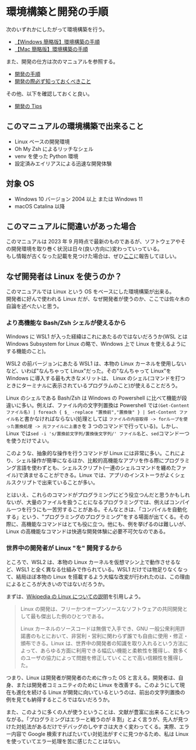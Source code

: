 # 環境構築と開発の手順

次のいずれかにしたがって環境構築を行う。

- [【Windows 簡略版】環境構築の手順](./環境構築の手順/【Windows簡略版】環境構築の手順.md)
- [【Mac 簡略版】環境構築の手順](./環境構築の手順/【Mac簡略版】環境構築の手順.md)

また、開発の仕方は次のマニュアルを参照する。

- [開発の手順](./開発の手順/開発の手順.md)
- [開発の際必ず知っておくべきこと](./開発の手順/開発の際必ず知っておくべきこと.md)

その他、以下を確認しておくと良い。

- [開発の Tips](./開発の手順/開発のTips.md)

## このマニュアルの環境構築で出来ること

- Linux ベースの開発環境
- Oh My Zsh によるリッチなシェル
- venv を使った Python 環境
- 設定済みエイリアスによる迅速な開発体験

## 対象 OS

- Windows 10 バージョン 2004 以上 または Windows 11
- macOS Catalina 以降

## このマニュアルに間違いがあった場合

このマニュアルは 2023 年 9 月時点で最新のものであるが、ソフトウェアやその開発環境を取り巻く状況は日々(良い方向に)変わっていっている。  
もし情報が古くなった記載を見つけた場合は、ぜひ[ここ](https://github.com/philip82148/env-setup/issues)に報告してほしい。

## なぜ開発者は Linux を使うのか？

このマニュアルでは Linux という OS をベースにした環境構築が出来る。  
開発者に好んで使われる Linux だが、なぜ開発者が使うのか、ここでは佐々木の自論を述べたいと思う。

### より高機能な Bash/Zsh シェルが使えるから

Windows に WSL1 が入った経緯はこれにあたるのではないだろうか(WSL とは Windows Subsystem for Linux の略で、Windows 上で Linux を使えるようにする機能のこと)。

WSL2 の前バージョンにあたる WSL1 は、本物の Linux カーネルを使用しないなど、いわば"なんちゃって Linux"だった。その"なんちゃって Linux"を Windows に導入する最も大きなメリットは、 Linux のシェル(コマンドを打つときにターミナルに表示されているプログラムのこと)が使えることだろう。

Linux のシェルである Bash/Zsh は Windows の Powershell に比べて機能が段違いに多い。例えば、ファイル内の文字列置換は Powershell では`(Get-Content ファイル名) | foreach { $_ -replace "置換前","置換後" } | Set-Content ファイル名`と書かなければならない(処理としては `ファイルの内容取得 -> forループを使った置換処理 -> 元ファイルに上書き`を 3 つのコマンドで行っている)。しかし、Linux では`sed -i 's/置換前文字列/置換後文字列/' ファイル名`と、`sed`コマンド一つを使うだけでよい。

このような、抽象的な操作を行うコマンドが Linux には非常に多い。これにより、シェル操作が簡単になるほか、比較的高機能なアプリを作る際にプログラミング言語を使わずとも、シェルスクリプト(一連のシェルコマンドを纏めたファイル)で済ませることができる。Linux では、アプリのインストーラがよくシェルスクリプトで出来ていることが多い。

とはいえ、これらのコマンドがプログラミングにどう役立つんだと思うかもしれないが、大量のファイルを扱うことになるプログラミングでは、例えばコンパイル一つを行うにも一苦労することがある。そんなときは、「コンパイルを自動化する」という、"プログラミングのプログラミング"をする場面が出てくる。その際に、高機能なコマンドはとても役に立つ。他にも、例を挙げるのは難しいが、Linux の高機能なコマンドは快適な開発体験に必要不可欠なのである。

### 世界中の開発者が Linux "を" 開発するから

ところで、WSL2 は、本物の Linux カーネルを仮想マシン上で動作させるなど、WSL1 と全く異なる仕組みで作られている。WSL1 だけでは物足りなくなって、結局ほぼ本物の Linux を搭載するよう大幅な改変が行われたのは、この理由によるところが大きいのではないだろうか。

まずは、[Wikipedia の Linux についての説明](https://ja.wikipedia.org/wiki/Linux)を引用しよう。

> Linux の開発は、フリーかつオープンソースなソフトウェアの共同開発として最も傑出した例のひとつである。
>
> Linux カーネルのソースコードは無償で入手でき、GNU 一般公衆利用許諾書のもとにおいて、非営利・営利に関わらず誰でも自由に使用・修正・頒布できる。Linux は、世界中の開発者の知識を取り入れるという方法によって、あらゆる方面に利用できる幅広い機能と柔軟性を獲得し、数多くのユーザの協力によって問題を修正していくことで高い信頼性を獲得した。

つまり、Linux は開発者が開発者のために作った OS と言える。開発者は、自身、または開発者コミュニティのために Linux を改善する。このようにして現在も進化を続ける Linux が開発に向いているというのは、前出の文字列置換の例を見ても納得するところではないだろうか。

また、このように多くの人が使うということは、文献が豊富に出来ることにもつながる。「プログラミングはエラーと戦うのが 8 割」とよく言うが、先人が見つけた対処法があるだけでデバッグのしやすさは大きく変わってくる。実際、エラー内容で Google 検索すればたいてい対処法がすぐに見つかるため、私は Linux を使っていてエラー処理を苦に感じたことはない。
